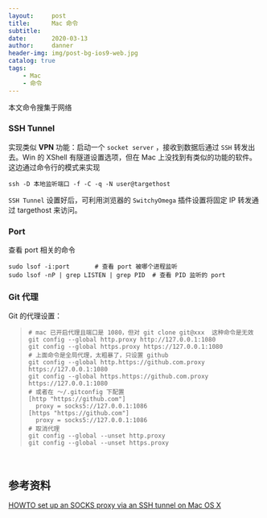 ```yaml
---
layout:     post
title:      Mac 命令
subtitle:   
date:       2020-03-13
author:     danner
header-img: img/post-bg-ios9-web.jpg
catalog: true
tags:
    - Mac
    - 命令
---
```


本文命令搜集于网络

### SSH Tunnel

实现类似 **VPN** 功能：启动一个 `socket server` ，接收到数据后通过 `SSH` 转发出去。Win 的 XShell 有隧道设置选项，但在 Mac 上没找到有类似的功能的软件。这边通过命令行的模式来实现

```shell
ssh -D 本地监听端口 -f -C -q -N user@targethost
```

`SSH Tunnel` 设置好后，可利用浏览器的 `SwitchyOmega` 插件设置将固定 IP 转发通过 targethost 来访问。

### Port

查看 port 相关的命令

```shell
sudo lsof -i:port		# 查看 port 被哪个进程监听
sudo lsof -nP | grep LISTEN | grep PID	# 查看 PID 监听的 port
```

### Git 代理

Git 的代理设置：

> ```shell
> # mac 已开启代理且端口是 1080，但对 git clone git@xxx  这种命令是无效
> git config --global http.proxy http://127.0.0.1:1080
> git config --global https.proxy https://127.0.0.1:1080
> # 上面命令是全局代理，太粗暴了，只设置 github
> git config --global http.https://github.com.proxy https://127.0.0.1:1080
> git config --global https.https://github.com.proxy https://127.0.0.1:1080
> # 或者在 ～/.gitconfig 下配置
> [http "https://github.com"]
> 	proxy = socks5://127.0.0.1:1086
> [https "https://github.com"]
> 	proxy = socks5://127.0.0.1:1086
> # 取消代理
> git config --global --unset http.proxy
> git config --global --unset https.proxy
> ```

​	





## 参考资料

[HOWTO set up an SOCKS proxy via an SSH tunnel on Mac OS X](https://paulschreiber.com/blog/2009/02/10/howto-set-up-an-socks-proxy-via-an-ssh-tunnel-on-mac-os-x/)